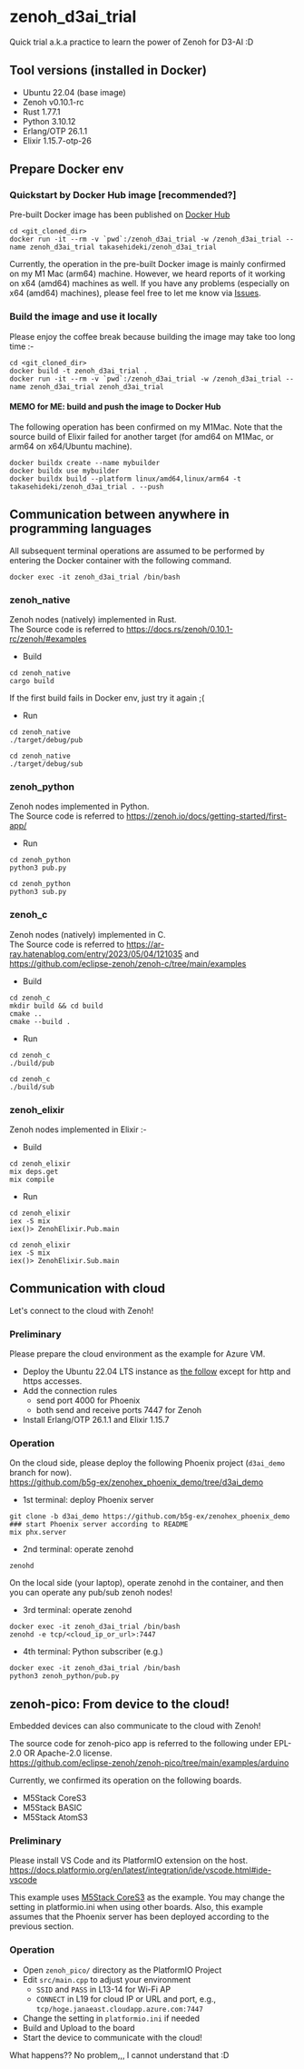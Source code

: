 # zenoh_d3ai_trial

Quick trial a.k.a practice to learn the power of Zenoh for D3-AI :D

## Tool versions (installed in Docker)

- Ubuntu 22.04 (base image)
- Zenoh v0.10.1-rc
- Rust 1.77.1
- Python 3.10.12
- Erlang/OTP 26.1.1
- Elixir 1.15.7-otp-26

## Prepare Docker env

### Quickstart by Docker Hub image [recommended?]

Pre-built Docker image has been published on [Docker Hub](https://hub.docker.com/repository/docker/takasehideki/zenoh_d3ai_trial/general)

```
cd <git_cloned_dir>
docker run -it --rm -v `pwd`:/zenoh_d3ai_trial -w /zenoh_d3ai_trial --name zenoh_d3ai_trial takasehideki/zenoh_d3ai_trial
```

Currently, the operation in the pre-built Docker image is mainly confirmed on my M1 Mac (arm64) machine.
However, we heard reports of it working on x64 (amd64) machines as well.
If you have any problems (especially on x64 (amd64) machines), please feel free to let me know via [Issues](https://github.com/takasehideki/zenoh_d3ai_trial/issues).

### Build the image and use it locally

Please enjoy the coffee break because building the image may take too long time :-

```
cd <git_cloned_dir>
docker build -t zenoh_d3ai_trial .
docker run -it --rm -v `pwd`:/zenoh_d3ai_trial -w /zenoh_d3ai_trial --name zenoh_d3ai_trial zenoh_d3ai_trial
```

#### MEMO for ME: build and push the image to Docker Hub

The following operation has been confirmed on my M1Mac.
Note that the source build of Elixir failed for another target (for amd64 on M1Mac, or arm64 on x64/Ubuntu machine).

```
docker buildx create --name mybuilder
docker buildx use mybuilder
docker buildx build --platform linux/amd64,linux/arm64 -t takasehideki/zenoh_d3ai_trial . --push
```

## Communication between anywhere in programming languages

All subsequent terminal operations are assumed to be performed by entering the Docker container with the following command.

```
docker exec -it zenoh_d3ai_trial /bin/bash
```

### zenoh_native

Zenoh nodes (natively) implemented in Rust.  
The Source code is referred to https://docs.rs/zenoh/0.10.1-rc/zenoh/#examples

- Build
```
cd zenoh_native
cargo build
```

If the first build fails in Docker env, just try it again ;(

- Run
```
cd zenoh_native
./target/debug/pub
```
```
cd zenoh_native
./target/debug/sub
```

### zenoh_python

Zenoh nodes implemented in Python.  
The Source code is referred to https://zenoh.io/docs/getting-started/first-app/

- Run
```
cd zenoh_python
python3 pub.py
```
```
cd zenoh_python
python3 sub.py
```

### zenoh_c

Zenoh nodes (natively) implemented in C.  
The Source code is referred to https://ar-ray.hatenablog.com/entry/2023/05/04/121035 and https://github.com/eclipse-zenoh/zenoh-c/tree/main/examples

- Build
```
cd zenoh_c
mkdir build && cd build
cmake ..
cmake --build .
```

- Run
```
cd zenoh_c
./build/pub
```
```
cd zenoh_c
./build/sub
```

### zenoh_elixir

Zenoh nodes implemented in Elixir :-

- Build
```
cd zenoh_elixir
mix deps.get
mix compile
```

- Run
```
cd zenoh_elixir
iex -S mix
iex()> ZenohElixir.Pub.main
```
```
cd zenoh_elixir
iex -S mix
iex()> ZenohElixir.Sub.main
```

## Communication with cloud

Let's connect to the cloud with Zenoh!

### Preliminary

Please prepare the cloud environment as the example for Azure VM.

- Deploy the Ubuntu 22.04 LTS instance as [the follow](https://qiita.com/t_ymgt/items/0c473f73cfe4794a8036) except for http and https accesses.
- Add the connection rules
  - send port 4000 for Phoenix
  - both send and receive ports 7447 for Zenoh
- Install Erlang/OTP 26.1.1 and Elixir 1.15.7

### Operation

On the cloud side, please deploy the following Phoenix project (`d3ai_demo` branch for now).  
https://github.com/b5g-ex/zenohex_phoenix_demo/tree/d3ai_demo

- 1st terminal: deploy Phoenix server
```
git clone -b d3ai_demo https://github.com/b5g-ex/zenohex_phoenix_demo
### start Phoenix server according to README
mix phx.server
```
- 2nd terminal: operate zenohd
```
zenohd
```

On the local side (your laptop), operate zenohd in the container, and then you can operate any pub/sub zenoh nodes!

- 3rd terminal: operate zenohd
```
docker exec -it zenoh_d3ai_trial /bin/bash
zenohd -e tcp/<cloud_ip_or_url>:7447
```
- 4th terminal: Python subscriber (e.g.)
```
docker exec -it zenoh_d3ai_trial /bin/bash
python3 zenoh_python/pub.py
```

## zenoh-pico: From device to the cloud!

Embedded devices can also communicate to the cloud with Zenoh!

The source code for zenoh-pico app is referred to the following under EPL-2.0 OR Apache-2.0 license.  
https://github.com/eclipse-zenoh/zenoh-pico/tree/main/examples/arduino

Currently, we confirmed its operation on the following boards.

- M5Stack CoreS3
- M5Stack BASIC
- M5Stack AtomS3

### Preliminary

Please install VS Code and its PlatformIO extension on the host.  
https://docs.platformio.org/en/latest/integration/ide/vscode.html#ide-vscode

This example uses [M5Stack CoreS3](https://docs.m5stack.com/en/core/CoreS3) as the example.
You may change the setting in platformio.ini when using other boards.
Also, this example assumes that the Phoenix server has been deployed according to the previous section.

### Operation

- Open `zenoh_pico/` directory as the PlatformIO Project
- Edit `src/main.cpp` to adjust your environment
  - `SSID` and `PASS` in L13-14 for Wi-Fi AP
  - `CONNECT` in L19 for cloud IP or URL and port, e.g., `tcp/hoge.janaeast.cloudapp.azure.com:7447`
- Change the setting in `platformio.ini` if needed
- Build and Upload to the board
- Start the device to communicate with the cloud!

What happens??
No problem,,, I cannot understand that :D
